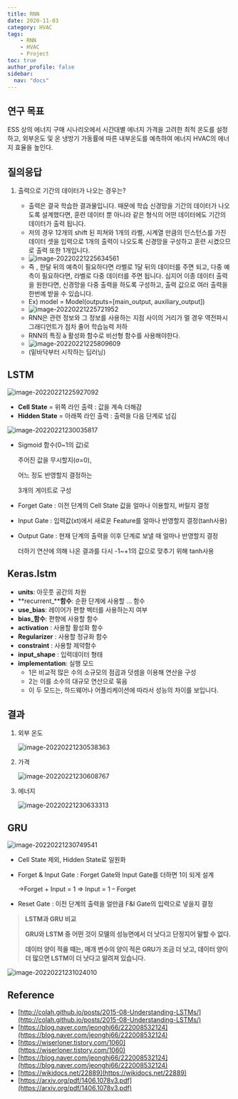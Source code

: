 ```yaml
---
title: RNN
date: 2020-11-03
category: HVAC
tags:
    - RNN
    - HVAC
    - Project
toc: true
author_profile: false
sidebar:
  nav: "docs"
---
```


## 연구 목표

ESS 상의 에너지 구매 시나리오에서 시간대별 에너지 가격을 고려한 최적 온도를 설정하고, 외부온도 및 온 냉방기 가동률에 따른 내부온도를 예측하여 에너지 HVAC의 에너지 효율을 높인다.

## 질의응답

1. 출력으로 기간의 데이터가 나오는 경우는?

   - 출력은 결국 학습한 결과물입니다. 때문에 학습 신경망을 기간의 데이터가 나오도록 설계했다면, 훈련 데이터 뿐 아니라 같은 형식의 어떤 데이터에도 기간의 데이터가 출력 됩니다.
   - 저의 경우 12개의 shift 된 피쳐와 1개의 라벨, 시계열 만큼의 인스턴스를 가진 데이터 셋을 입력으로 1개의 출력이 나오도록 신경망을 구성하고 훈련 시켰으므로 출력 또한 1개입니다.
   - ![image-20220221225634561](../../assets/images/2022-02-21-HVAC2/image-20220221225634561.png)
   - 즉 , 한달 뒤의 예측이 필요하다면 라벨로 1달 뒤의 데이터를 주면 되고, 다중 예측이 필요하다면, 라벨로 다중 데이터를 주면 됩니다. 심지어 이종 데이터 출력을 원한다면, 신경망을 다중 출력을 하도록 구성하고, 출력 값으로 여러 출력을 한번에 받을 수 있습니다.
   -  Ex) model = Model(outputs=[main_output, auxiliary_output])
   - ![image-20220221225721952](../../assets/images/2022-02-21-HVAC2/image-20220221225721952.png)
   - RNN은 관련 정보와 그 정보를 사용하는 지점 사이의 거리가 멀 경우 역전파시 그래디언트가 점차 줄어 학습능력 저하
   - RNN의 특징 à 활성화 함수로 비선형 함수를 사용해야한다.
   - ![image-20220221225809609](../../assets/images/2022-02-21-HVAC2/image-20220221225809609.png)
   - (밑바닥부터 시작하는 딥러닝)


## LSTM

![image-20220221225927092](../../assets/images/2022-02-21-HVAC2/image-20220221225927092.png)

- **Cell State** = 위쪽 라인 출력 : 값을 계속 더해감
- **Hidden State** = 아래쪽 라인 출력 : 출력을 다음 단계로 넘김

![image-20220221230035817](../../assets/images/2022-02-21-HVAC2/image-20220221230035817.png)

- Sigmoid 함수(0~1의 값)로

  주어진 값을 무시할지(σ=0),

  어느 정도 반영할지 결정하는

  3개의 게이트로 구성

- Forget Gate : 이전 단계의 Cell State 값을 얼마나 이용할지, 버릴지 결정

- Input Gate : 입력값(xt)에서 새로운 Feature를 얼마나 반영할지 결정(tanh사용)

- Output Gate : 현재 단계의 출력을 이후 단계로 보낼 때 얼마나 반영할지 결정 

  더하기 연산에 의해 나온 결과를 다시 -1~+1의 값으로 맞추기 위해 tanh사용

## Keras.lstm

- **units**: 아웃풋 공간의 차원
- **recurrent_****함수**: 순환 단계에 사용할 … 함수
- **use_bias**: 레이어가 편향 벡터를 사용하는지 여부
- **bias_함수**: 편향에 사용할 함수
- **activation** : 사용할 활성화 함수
- **Regularizer** : 사용할 정규화 함수
- **constraint** : 사용할 제약함수
- **input_shape** : 입력데이터 형태
- **implementation**: 실행 모드
  - 1은 비교적 많은 수의 소규모의 점곱과 덧셈을 이용해 연산을 구성
  - 2는 이를 소수의 대규모 연산으로 묶음
  - 이 두 모드는, 하드웨어나 어플리케이션에 따라서 성능의 차이를 보입니다.

## 결과

1. 외부 온도

   ![image-20220221230538363](../../assets/images/2022-02-21-HVAC2/image-20220221230538363.png)

2. 가격

   ![image-20220221230608767](../../assets/images/2022-02-21-HVAC2/image-20220221230608767.png)

3. 에너지

   ![image-20220221230633313](../../assets/images/2022-02-21-HVAC2/image-20220221230633313.png)

## GRU

![image-20220221230749541](../../assets/images/2022-02-21-HVAC2/image-20220221230749541.png)

- Cell State 제외, Hidden State로 일원화

- Forget & Input Gate : Forget Gate와 Input Gate를 더하면 1이 되게 설계

  ->Forget + Input = 1 => Input = 1 – Forget

- Reset Gate : 이전 단계의 출력을 얼만큼 F&I Gate의 입력으로 넣을지 결정



> **LSTM과 GRU 비교**<br/>
>
> **GRU와 LSTM 중 어떤 것이 모델의 성능면에서 더 낫다고 단정지어 말할 수 없다.**<br>
>
> **데이터 양이 적을 때는, 매개 변수의 양이 적은 GRU가 조금 더 낫고, 데이터 양이 더 많으면 LSTM이 더 낫다고 알려져 있습니다.**

![image-20220221231024010](../../assets/images/2022-02-21-HVAC2/image-20220221231024010.png)

## Reference

- [http://colah.github.io/posts/2015-08-Understanding-LSTMs/](http://colah.github.io/posts/2015-08-Understanding-LSTMs/)
- [https://blog.naver.com/jeonghj66/222008532124](https://blog.naver.com/jeonghj66/222008532124)
- [https://wiserloner.tistory.com/1060](https://wiserloner.tistory.com/1060)
- [https://blog.naver.com/jeonghj66/222008532124](https://blog.naver.com/jeonghj66/222008532124)
- [https://wikidocs.net/22889](https://wikidocs.net/22889)
- [https://arxiv.org/pdf/1406.1078v3.pdf](https://arxiv.org/pdf/1406.1078v3.pdf)
